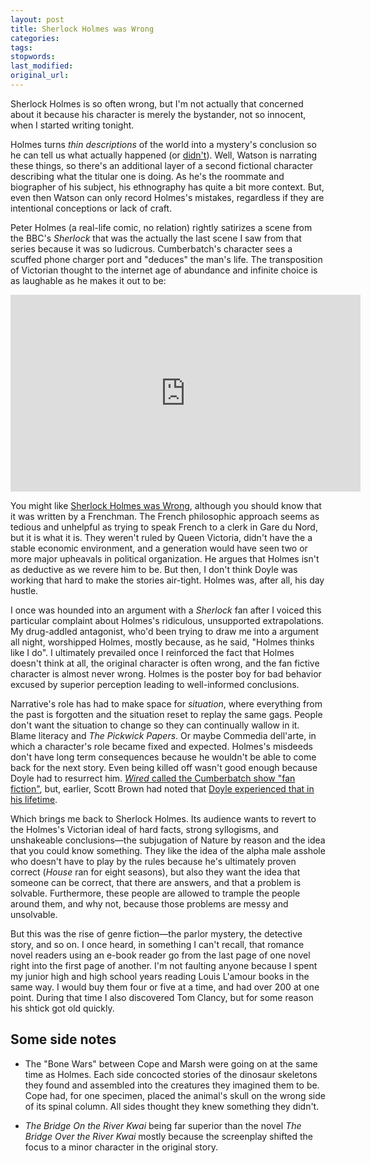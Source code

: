 ```yaml
---
layout: post
title: Sherlock Holmes was Wrong
categories:
tags:
stopwords:
last_modified:
original_url:
---
```


Sherlock Holmes is so often wrong, but I'm not actually that concerned about it because his character is merely the bystander, not so innocent, when I started writing tonight.

<!--more-->

Holmes turns *thin descriptions* of the world into a mystery's conclusion so he can tell us what actually happened (or [didn't](https://en.wikipedia.org/wiki/The_Adventure_of_Silver_Blaze)). Well, Watson is narrating these things, so there's an additional layer of a second fictional character describing what the titular one is doing. As he's the roommate and biographer of his subject, his ethnography has quite a bit more context. But, even then Watson can only record Holmes's mistakes, regardless if they are intentional conceptions or lack of craft.

Peter Holmes (a real-life comic, no relation) rightly satirizes a scene from the BBC's *Sherlock* that was the actually the last scene I saw from that series because it was so ludicrous. Cumberbatch's character sees a scuffed phone charger port and "deduces" the man's life. The transposition of Victorian thought to the internet age of abundance and infinite choice is as laughable as he makes it out to be:

<div class="youtube">
<iframe width="560" height="315" src="https://www.youtube.com/embed/eKQOk5UlQSc" frameborder="0" allow="accelerometer; autoplay; encrypted-media; gyroscope; picture-in-picture" allowfullscreen></iframe>
</div>

You might like [Sherlock Holmes was Wrong](https://amzn.to/3belDFE), although you should know that it was written by a Frenchman. The French philosophic approach seems as tedious and unhelpful as trying to speak French to a clerk in Gare du Nord, but it is what it is. They weren't ruled by Queen Victoria, didn't have the a stable economic environment, and a generation would have seen two or more major upheavals in political organization. He argues that Holmes isn't as deductive as we revere him to be. But then, I don't think Doyle was working that hard to make the stories air-tight. Holmes was, after all, his day hustle.

I once was hounded into an argument with a *Sherlock* fan after I voiced this particular complaint about Holmes's ridiculous, unsupported extrapolations. My drug-addled antagonist, who'd been trying to draw me into a argument all night, worshipped Holmes, mostly because, as he said, "Holmes thinks like I do". I ultimately prevailed once I reinforced the fact that Holmes doesn't think at all, the original character is often wrong, and the fan fictive character is almost never wrong. Holmes is the poster boy for bad behavior excused by superior perception leading to well-informed conclusions.

Narrative's role has had to make space for *situation*, where everything from the past is forgotten and the situation reset to replay the same gags. People don't want the situation to change so they can continually wallow in it. Blame literacy and *The Pickwick Papers*. Or maybe Commedia dell'arte, in which a character's role became fixed and expected. Holmes's misdeeds don't have long term consequences because he wouldn't be able to come back for the next story. Even being killed off wasn't good enough because Doyle had to resurrect him. [*Wired* called the Cumberbatch show "fan fiction"](https://www.wired.com/2014/01/sherlock-fandom/), but, earlier, Scott Brown had noted that [Doyle experienced that in his lifetime](https://www.wired.com/2009/04/pl-brown-6/).



Which brings me back to Sherlock Holmes. Its audience wants to revert to the Holmes's Victorian ideal of hard facts, strong syllogisms, and unshakeable conclusions—the subjugation of Nature by reason and the idea that you could know something. They like the idea of the alpha male asshole who doesn't have to play by the rules because he's ultimately proven correct (*House* ran for eight seasons), but also they want the idea that someone can be correct, that there are answers, and that a problem is solvable. Furthermore, these people are allowed to trample the people around them, and why not, because those problems are messy and unsolvable.

But this was the rise of genre fiction—the parlor mystery, the detective story, and so on. I once heard, in something I can't recall, that romance novel readers using an e-book reader go from the last page of one novel right into the first page of another. I'm not faulting anyone because I spent my junior high and high school years reading Louis L'amour books in the same way. I would buy them four or five at a time, and had over 200 at one point. During that time I also discovered Tom Clancy, but for some reason his shtick got old quickly.

## Some side notes

* The "Bone Wars" between Cope and Marsh were going on at the same time as Holmes. Each side concocted stories of the dinosaur skeletons they found and assembled into the creatures they imagined them to be. Cope had, for one specimen, placed the animal's skull on the wrong side of its spinal column. All sides thought they knew something they didn't.

* *The Bridge On the River Kwai* being far superior than the novel *The Bridge Over the River Kwai* mostly because the screenplay shifted the focus to a minor character in the original story.
